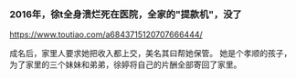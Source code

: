 ### 2016年，徐t全身溃烂死在医院，全家的"提款机"，没了
https://www.toutiao.com/a6843715120707666444/

成名后，家里人要求她把收入都上交，美名其曰帮她保管。
她是个孝顺的孩子，为了家里的三个妹妹和弟弟，徐婷将自己的片酬全部寄回了家里。
